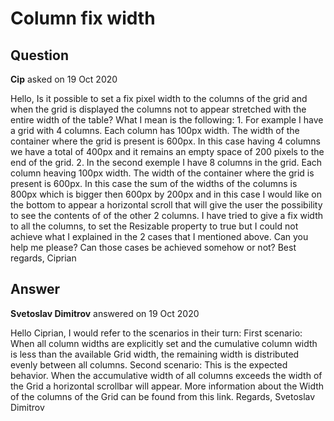 # Column fix width

## Question

**Cip** asked on 19 Oct 2020

Hello, Is it possible to set a fix pixel width to the columns of the grid and when the grid is displayed the columns not to appear stretched with the entire width of the table? What I mean is the following: 1. For example I have a grid with 4 columns. Each column has 100px width. The width of the container where the grid is present is 600px. In this case having 4 columns we have a total of 400px and it remains an empty space of 200 pixels to the end of the grid. 2. In the second exemple I have 8 columns in the grid. Each column heaving 100px width. The width of the container where the grid is present is 600px. In this case the sum of the widths of the columns is 800px which is bigger then 600px by 200px and in this case I would like on the bottom to appear a horizontal scroll that will give the user the possibility to see the contents of of the other 2 columns. I have tried to give a fix width to all the columns, to set the Resizable property to true but I could not achieve what I explained in the 2 cases that I mentioned above. Can you help me please? Can those cases be achieved somehow or not? Best regards, Ciprian

## Answer

**Svetoslav Dimitrov** answered on 19 Oct 2020

Hello Ciprian, I would refer to the scenarios in their turn: First scenario: When all column widths are explicitly set and the cumulative column width is less than the available Grid width, the remaining width is distributed evenly between all columns. Second scenario: This is the expected behavior. When the accumulative width of all columns exceeds the width of the Grid a horizontal scrollbar will appear. More information about the Width of the columns of the Grid can be found from this link. Regards, Svetoslav Dimitrov
